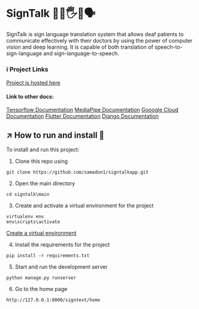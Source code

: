 # SignTalk 🫳🫴🖐️🫲🗣️
SignTalk is sign language translation system that allows deaf patients to communicate effectively with their doctors by using the power of computer vision and deep learning. It is capable of both translation of speech-to-sign-language and sign-language-to-speech.

### ℹ️ Project Links 
[Project is hosted here]()
<br />
#### Link to other docs:
[Tensorflow Documentation](https://www.tensorflow.org/)
[MediaPipe Documentation](https://developers.google.com/mediapipe)
[Gooogle Cloud Documentation](https://cloud.google.com/docs)
[Flutter Documentation](https://docs.flutter.dev/)
[Django Documentation](https://docs.djangoproject.com/en/4.0/)

## ↗️ How to run and install 💨 
To install and run this project:
1. Clone this repo using 
```
git clone https://github.com/samadon1/signtalkapp.git
```

2. Open the main directory
```
cd signtalk\main
```

3. Create and activate a virtual environment for the project
```
virtualenv env
env\scripts\activate
```
[Create a virtual environment](https://virtualenv.pypa.io/en/latest/)

4. Install the requirements for the project
```
pip install -r requirements.txt
```

5. Start and run the development server
```
python manage.py runserver
```

6. Go to the home page 
```
http://127.0.0.1:8000/signtext/home
```
